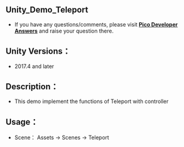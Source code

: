 ## Unity_Demo_Teleport

- If you have any questions/comments, please visit [**Pico Developer Answers**](https://devanswers.pico-interactive.com/) and raise your question there.

## Unity Versions：

   - 2017.4 and later

## Description：

   - This demo implement the functions of Teleport with controller

## Usage：

   - Scene： Assets -> Scenes -> Teleport

